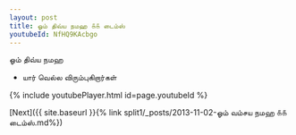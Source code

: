 ```yaml
---
layout: post
title: ஓம் திவ்ய நமஹ ௧௧ டைம்ஸ்
youtubeId: NfHQ9KAcbgo
---
```

 
 
 ஓம் திவ்ய நமஹ  
 
 -  யார் வெல்ல விரும்புகிறார்கள் 
 
  
 
  
 
 
 
 
 
 


{% include youtubePlayer.html id=page.youtubeId %}
 
[Next]({{ site.baseurl }}{% link  split1/_posts/2013-11-02-ஓம் வம்சய நமஹ ௧௧ டைம்ஸ்.md%})
 
